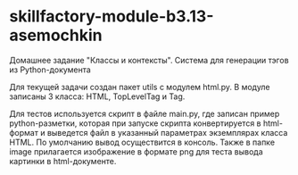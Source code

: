 # skillfactory-module-b3.13-asemochkin
Домашнее задание "Классы и контексты".
Система для генерации тэгов из Python-документа

Для текущей задачи создан пакет utils с модулем html.py. В модуле записаны 3 класса: HTML, TopLevelTag и Tag.

Для тестов используется скрипт в файле main.py, где записан пример python-разметки, которая при запуске скрипта конвертируется в html-формат и выведется файл в указанный параметрах экземплярах класса HTML. По умолчанию вывод осуществится в консоль. Также в папке image прилагается изображение в формате png для теста вывода картинки в html-документе.
